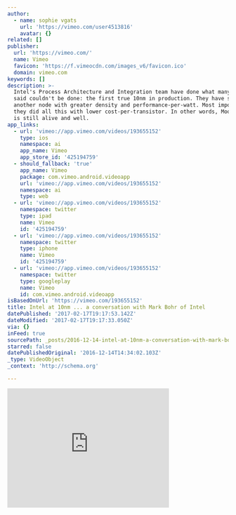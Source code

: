 ```yaml
---
author:
  - name: sophie vgats
    url: 'https://vimeo.com/user4513816'
    avatar: {}
related: []
publisher:
  url: 'https://vimeo.com/'
  name: Vimeo
  favicon: 'https://f.vimeocdn.com/images_v6/favicon.ico'
  domain: vimeo.com
keywords: []
description: >-
  Intel's Process Architecture and Integration team have done what many have
  said couldn't be done: the first true 10nm in production. They have scaled
  another node with greater density and performance-per-watt. Most importantly,
  they did all this with lower cost-per-transistor. In other words, Moore's Law
  is still alive and well.
app_links:
  - url: 'vimeo://app.vimeo.com/videos/193655152'
    type: ios
    namespace: ai
    app_name: Vimeo
    app_store_id: '425194759'
  - should_fallback: 'true'
    app_name: Vimeo
    package: com.vimeo.android.videoapp
    url: 'vimeo://app.vimeo.com/videos/193655152'
    namespace: ai
    type: web
  - url: 'vimeo://app.vimeo.com/videos/193655152'
    namespace: twitter
    type: ipad
    name: Vimeo
    id: '425194759'
  - url: 'vimeo://app.vimeo.com/videos/193655152'
    namespace: twitter
    type: iphone
    name: Vimeo
    id: '425194759'
  - url: 'vimeo://app.vimeo.com/videos/193655152'
    namespace: twitter
    type: googleplay
    name: Vimeo
    id: com.vimeo.android.videoapp
isBasedOnUrl: 'https://vimeo.com/193655152'
title: Intel at 10nm ... a conversation with Mark Bohr of Intel
datePublished: '2017-02-17T19:17:53.142Z'
dateModified: '2017-02-17T19:17:33.050Z'
via: {}
inFeed: true
sourcePath: _posts/2016-12-14-intel-at-10nm-a-conversation-with-mark-bohr-of-intel.md
starred: false
datePublishedOriginal: '2016-12-14T14:34:02.103Z'
_type: VideoObject
_context: 'http://schema.org'

---
```

<iframe src="https://cdn.embedly.com/widgets/media.html?src=https%3A%2F%2Fplayer.vimeo.com%2Fvideo%2F193655152&amp;url=https%3A%2F%2Fvimeo.com%2F193655152&amp;image=https%3A%2F%2Fi.vimeocdn.com%2Fvideo%2Fdefault_295x166&amp;key=b7d04c9b404c499eba89ee7072e1c4f7&amp;type=text%2Fhtml&amp;schema=vimeo" width="368" height="272" scrolling="no" frameborder="0" allowfullscreen="" style=""></iframe>